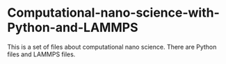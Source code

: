 # Computational-nano-science-with-Python-and-LAMMPS
This is a set of files about computational nano science. There are Python files and LAMMPS files. 
